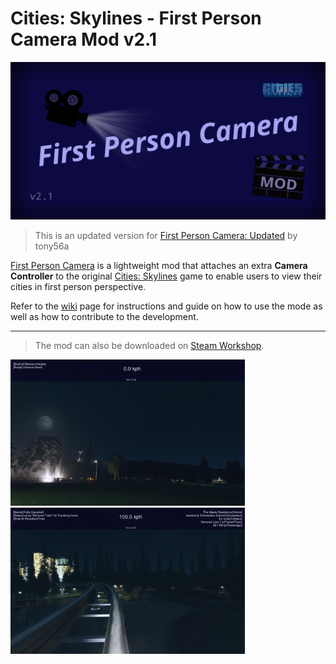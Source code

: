 # Cities: Skylines - First Person Camera Mod v2.1

<img src="images/banner.svg" width="750px"/>

> This is an updated version for [First Person Camera: Updated](https://steamcommunity.com/sharedfiles/filedetails/?id=650805785) by tony56a


[First Person Camera](https://github.com/Asu4ni/CitiesSkylines-FPSCamera) is a lightweight mod that attaches an extra **Camera Controller** to the original [Cities: Skylines](https://www.citiesskylines.com) game to enable users to view their cities in first person perspective.

Refer to the [wiki](https://github.com/Asu4ni/CitiesSkylines-FPSCamera/wiki) page for instructions and guide on how to use the mode as well as how to contribute to the development.

---
> The mod can also be downloaded on [Steam Workshop](https://steamcommunity.com/sharedfiles/filedetails/?id=2764243667).


<p><img src="images/image1.png" width="375px" />
<img src="images/image4.png" width="375px" /></p>
